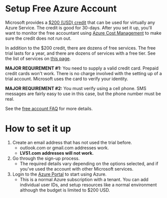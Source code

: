 # Setup Free Azure Account

Microsoft provides a [$200 (USD) credit](https://azure.microsoft.com/en-ca/free/) that can be used for virtually any Azure Service. The credit is good for 30-days. After you set it up, you&#39;ll want to monitor the free accountant using [Azure Cost Management](https://azure.microsoft.com/en-ca/services/cost-management/) to make sure the credit does not run out.

In addition to the $200 credit, there are dozens of free services. The free trial lasts for a year, and there are dozens of services with a free tier. See the list of services on [this page](https://azure.microsoft.com/en-ca/free/).

**MAJOR REQUIREMENT #1:** You need to supply a valid credit card. Prepaid credit cards won&#39;t work. There is no charge involved with the setting up of a trial account. Microsoft uses the card to verify your identity.

**MAJOR REQUIREMENT #2:** You must verify using a cell phone. SMS messages are fairly easy to use in this case, but the phone number must be real.

See the [free account FAQ](https://azure.microsoft.com/en-ca/free/free-account-faq/) for more details.

# How to set it up

1. Create an email address that has not used the trial before.
    * outlook.com or gmail.com addresses work.
    * **LVS1.com addresses will not work.**
2. Go through the sign-up process.
    * The required details vary depending on the options selected, and if you've used the account with other Microsoft services.
3. Login to the [Azure Portal](https://portal.azure.com/) to start using Azure.
    * This is a normal Azure subscription with a tenant. You can add individual user IDs, and setup resources like a normal environment although the budget is limited to $200 USD.